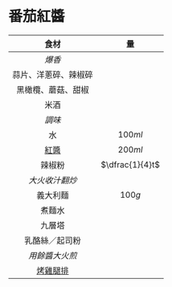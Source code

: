 # 番茄紅醬

|         食材         |       量        |
| :------------------: | :-------------: |
|        *爆香*        |                 |
| 蒜片、洋蔥碎、辣椒碎 |                 |
|  黑橄欖、蘑菇、甜椒  |                 |
|         米酒         |                 |
|        *調味*        |                 |
|          水          |     $100ml$     |
|       [紅醬][]       |     $200ml$     |
|        辣椒粉        | $\dfrac{1}{4}t$ |
|    *大火收汁翻炒*    |                 |
|       義大利麵       |     $100g$      |
|        煮麵水        |                 |
|        九層塔        |                 |
|    乳酪絲／起司粉    |                 |
|    *用餘醬大火煎*    |                 |
|     [烤雞腿排][]     |                 |

[紅醬]: /recipes/醬料/紅醬
[烤雞腿排]: /recipes/肉/雞/烤雞腿排
